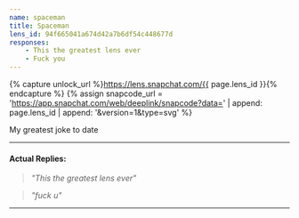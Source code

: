 ```yaml
---
name: spaceman
title: Spaceman
lens_id: 94f665041a674d42a7b6df54c448677d
responses:
    - This the greatest lens ever
    - Fuck you
---
```


<!-- Two ways to concat lens_id -->
{% capture unlock_url %}https://lens.snapchat.com/{{ page.lens_id }}{% endcapture %}
{% assign snapcode_url = 'https://app.snapchat.com/web/deeplink/snapcode?data=' | append: page.lens_id | append: '&version=1&type=svg' %}


My greatest joke to date


---

#### Actual Replies:

> _"This the greatest lens ever"_


> _"fuck u"_

---